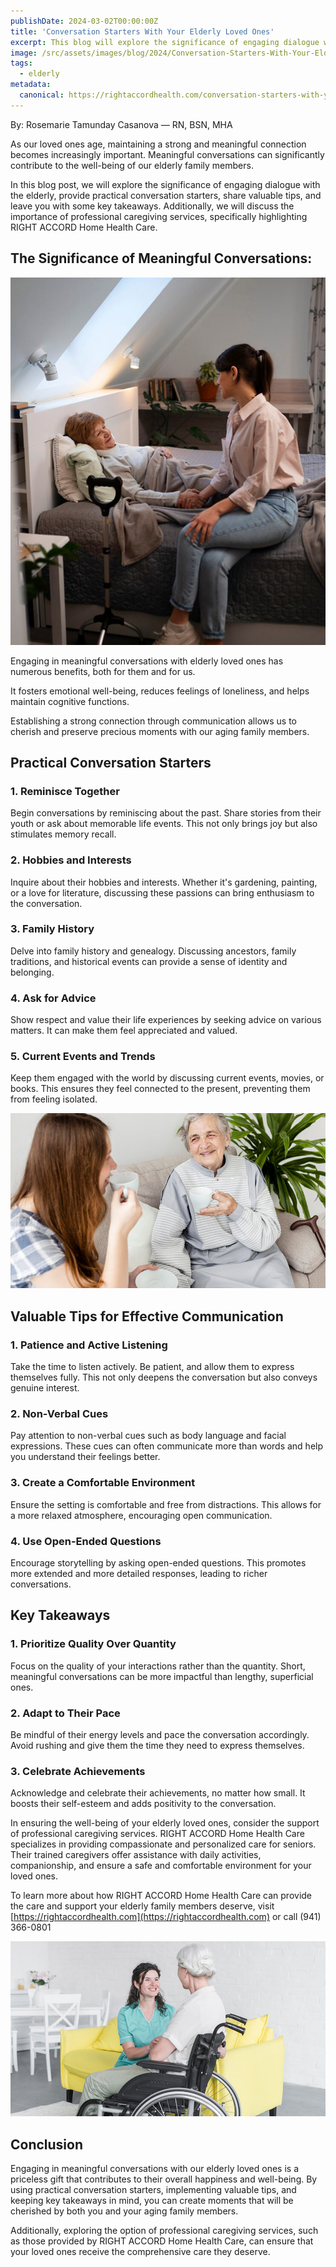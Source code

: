 ```yaml
---
publishDate: 2024-03-02T00:00:00Z
title: 'Conversation Starters With Your Elderly Loved Ones'
excerpt: This blog will explore the significance of engaging dialogue with the elderly, provide practical conversation starters, and share valuable tips.
image: /src/assets/images/blog/2024/Conversation-Starters-With-Your-Elderly-Loved-Ones.jpg
tags:
  - elderly
metadata:
  canonical: https://rightaccordhealth.com/conversation-starters-with-your-elderly
---
```



By: Rosemarie Tamunday Casanova — RN, BSN, MHA


As our loved ones age, maintaining a strong and meaningful connection becomes increasingly important. Meaningful conversations can significantly contribute to the well-being of our elderly family members.

In this blog post, we will explore the significance of engaging dialogue with the elderly, provide practical conversation starters, share valuable tips, and leave you with some key takeaways. Additionally, we will discuss the importance of professional caregiving services, specifically highlighting RIGHT ACCORD Home Health Care.

The Significance of Meaningful Conversations:
---------------------------------------------

![female nurse taking care elderly person](/src/assets/images/blog/2024/female-nurse-taking-care-elderly-person.jpg)

Engaging in meaningful conversations with elderly loved ones has numerous benefits, both for them and for us.

It fosters emotional well-being, reduces feelings of loneliness, and helps maintain cognitive functions.

Establishing a strong connection through communication allows us to cherish and preserve precious moments with our aging family members.

Practical Conversation Starters
-------------------------------

### 1\. Reminisce Together

Begin conversations by reminiscing about the past. Share stories from their youth or ask about memorable life events. This not only brings joy but also stimulates memory recall.

### 2\. Hobbies and Interests

Inquire about their hobbies and interests. Whether it's gardening, painting, or a love for literature, discussing these passions can bring enthusiasm to the conversation.

### 3\. Family History

Delve into family history and genealogy. Discussing ancestors, family traditions, and historical events can provide a sense of identity and belonging.

### 4\. Ask for Advice

Show respect and value their life experiences by seeking advice on various matters. It can make them feel appreciated and valued.

### 5\. Current Events and Trends

Keep them engaged with the world by discussing current events, movies, or books. This ensures they feel connected to the present, preventing them from feeling isolated.

![grandmother happy spend time with family](/src/assets/images/blog/2024/grandmother-happy-spend-time-with-family.jpg)

Valuable Tips for Effective Communication
-----------------------------------------

### 1\. Patience and Active Listening

Take the time to listen actively. Be patient, and allow them to express themselves fully. This not only deepens the conversation but also conveys genuine interest.

### 2\. Non-Verbal Cues

Pay attention to non-verbal cues such as body language and facial expressions. These cues can often communicate more than words and help you understand their feelings better.

### 3\. Create a Comfortable Environment

Ensure the setting is comfortable and free from distractions. This allows for a more relaxed atmosphere, encouraging open communication.

### 4\. Use Open-Ended Questions

Encourage storytelling by asking open-ended questions. This promotes more extended and more detailed responses, leading to richer conversations.

Key Takeaways
-------------

### 1\. Prioritize Quality Over Quantity

Focus on the quality of your interactions rather than the quantity. Short, meaningful conversations can be more impactful than lengthy, superficial ones.

### 2\. Adapt to Their Pace

Be mindful of their energy levels and pace the conversation accordingly. Avoid rushing and give them the time they need to express themselves.

### 3\. Celebrate Achievements

Acknowledge and celebrate their achievements, no matter how small. It boosts their self-esteem and adds positivity to the conversation.

In ensuring the well-being of your elderly loved ones, consider the support of professional caregiving services. RIGHT ACCORD Home Health Care specializes in providing compassionate and personalized care for seniors. Their trained caregivers offer assistance with daily activities, companionship, and ensure a safe and comfortable environment for your loved ones.

To learn more about how RIGHT ACCORD Home Health Care can provide the care and support your elderly family members deserve, visit [https://rightaccordhealth.com](https://rightaccordhealth.com) or call (941) 366-0801

![smiling woman looking senior woman sitting wheel chair](/src/assets/images/blog/2024/smiling-woman-looking-senior-woman-sitting-wheel-chair.jpg)

Conclusion
----------

Engaging in meaningful conversations with our elderly loved ones is a priceless gift that contributes to their overall happiness and well-being. By using practical conversation starters, implementing valuable tips, and keeping key takeaways in mind, you can create moments that will be cherished by both you and your aging family members.

Additionally, exploring the option of professional caregiving services, such as those provided by RIGHT ACCORD Home Health Care, can ensure that your loved ones receive the comprehensive care they deserve.